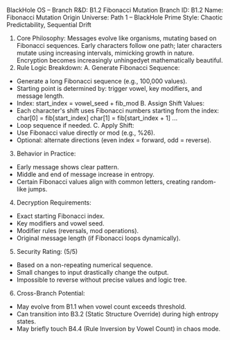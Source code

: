 BlackHole OS – Branch R&D: B1.2 Fibonacci Mutation
Branch ID: B1.2
Name: Fibonacci Mutation
Origin Universe: Path 1 – BlackHole Prime
Style: Chaotic Predictability, Sequential Drift
1. Core Philosophy:
Messages evolve like organisms, mutating based on Fibonacci sequences. Early characters follow one path; later
characters mutate using increasing intervals, mimicking growth in nature. Encryption becomes increasingly unhingedyet mathematically beautiful.
2. Rule Logic Breakdown:
A. Generate Fibonacci Sequence:
 - Generate a long Fibonacci sequence (e.g., 100,000 values).
 - Starting point is determined by: trigger vowel, key modifiers, and message length.
 - Index: start_index = vowel_seed + fib_mod
B. Assign Shift Values:
 - Each character's shift uses Fibonacci numbers starting from the index:
 char[0] = fib[start_index]
 char[1] = fib[start_index + 1]
 ...
 - Loop sequence if needed.
C. Apply Shift:
 - Use Fibonacci value directly or mod (e.g., %26).
 - Optional: alternate directions (even index = forward, odd = reverse).
3. Behavior in Practice:
- Early message shows clear pattern.
- Middle and end of message increase in entropy.
- Certain Fibonacci values align with common letters, creating random-like jumps.
4. Decryption Requirements:
- Exact starting Fibonacci index.
- Key modifiers and vowel seed.
- Modifier rules (reversals, mod operations).
- Original message length (if Fibonacci loops dynamically).
5. Security Rating: (5/5)
- Based on a non-repeating numerical sequence.
- Small changes to input drastically change the output.
- Impossible to reverse without precise values and logic tree.
6. Cross-Branch Potential:
- May evolve from B1.1 when vowel count exceeds threshold.
- Can transition into B3.2 (Static Structure Override) during high entropy states.
- May briefly touch B4.4 (Rule Inversion by Vowel Count) in chaos mode.